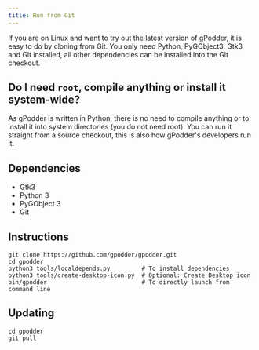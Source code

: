 ```yaml
---
title: Run from Git
---
```


If you are on Linux and want to try out the latest version of gPodder, it is easy to do by cloning from Git. You only need Python, PyGObject3, Gtk3 and Git installed, all other dependencies can be installed into the Git checkout.

## Do I need `root`, compile anything or install it system-wide?

As gPodder is written in Python, there is no need to compile anything or to install it into system directories (you do not need root). You can run it straight from a source checkout, this is also how gPodder's developers run it.

## Dependencies

* Gtk3
* Python 3
* PyGObject 3
* Git

## Instructions

    git clone https://github.com/gpodder/gpodder.git
    cd gpodder
    python3 tools/localdepends.py         # To install dependencies
    python3 tools/create-desktop-icon.py  # Optional: Create Desktop icon
    bin/gpodder                           # To directly launch from command line

## Updating

    cd gpodder
    git pull
